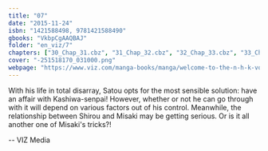```yaml
---
title: "07"
date: "2015-11-24"
isbn: "1421588498, 9781421588490"
gbooks: "VkbpCgAAQBAJ"
folder: "en_viz/7"
chapters: ["30_Chap_31.cbz", "31_Chap_32.cbz", "32_Chap_33.cbz", "33_Chap_34.cbz", "34_Chap_35.cbz"]
cover: "-251518170_031000.png"
webpage: "https://www.viz.com/manga-books/manga/welcome-to-the-n-h-k-volume-7/product/4632"
---
```


<p>With his life in total disarray, Satou opts for the most sensible solution: have an affair with Kashiwa-senpai! However, whether or not he can go through with it will depend on various factors out of his control. Meanwhile, the relationship between Shirou and Misaki may be getting serious. Or is it all another one of Misaki's tricks?!</p> -- VIZ Media

